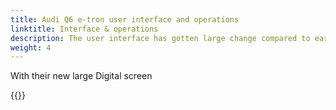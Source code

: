 ```yaml
---
title: Audi Q6 e-tron user interface and operations
linktitle: Interface & operations
description: The user interface has gotten large change compared to earlier models from Audi. 
weight: 4
---
```


With their new large Digital screen 

{{<children description="true" />}}
